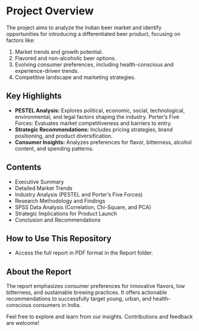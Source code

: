 # Project Overview
The project aims to analyze the Indian beer market and identify opportunities for introducing a differentiated beer product, focusing on factors like:
1. Market trends and growth potential.
2. Flavored and non-alcoholic beer options.
3. Evolving consumer preferences, including health-conscious and experience-driven trends.
4. Competitive landscape and marketing strategies.
   
## Key Highlights
- **PESTEL Analysis:** Explores political, economic, social, technological, environmental, and legal factors shaping the industry.
Porter’s Five Forces: Evaluates market competitiveness and barriers to entry.
- **Strategic Recommendations:** Includes pricing strategies, brand positioning, and product diversification.
- **Consumer Insights:** Analyzes preferences for flavor, bitterness, alcohol content, and spending patterns.

## Contents
- Executive Summary
- Detailed Market Trends
- Industry Analysis (PESTEL and Porter’s Five Forces)
- Research Methodology and Findings
- SPSS Data Analysis (Correlation, Chi-Square, and PCA)
- Strategic Implications for Product Launch
- Conclusion and Recommendations
  
## How to Use This Repository
- Access the full report in PDF format in the Report folder.

## About the Report
The report emphasizes consumer preferences for innovative flavors, low bitterness, and sustainable brewing practices. It offers actionable recommendations to successfully target young, urban, and health-conscious consumers in India.

Feel free to explore and learn from our insights. Contributions and feedback are welcome!
